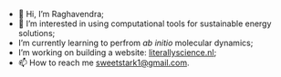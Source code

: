 - 👋 Hi, I’m Raghavendra;
- 👀 I’m interested in using computational tools for sustainable energy solutions;
- I’m currently learning to perfrom <em>ab initio</em> molecular dynamics;
- I’m working on building a website: <a href="https://literallyscience.nl">literallyscience.nl</a>;
- 📫 How to reach me sweetstark1@gmail.com.

<!---
raghavendram3/raghavendram3 is a ✨ special ✨ repository because its `README.md` (this file) appears on your GitHub profile.
You can click the Preview link to take a look at your changes.
--->
